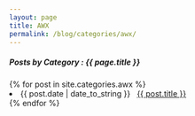 ```yaml
---
layout: page
title: AWX
permalink: /blog/categories/awx/
---
```


<h5> Posts by Category : {{ page.title }} </h5>

<div class="card">
{% for post in site.categories.awx %}
 <li class="category-posts"><span>{{ post.date | date_to_string }}</span> &nbsp; <a href="{{ post.url }}">{{ post.title }}</a></li>
{% endfor %}
</div>